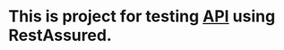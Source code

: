 
# This is project for testing [API](https://restful-booker.herokuapp.com/apidoc/index.html#api-Booking-GetBookings) using   RestAssured.

